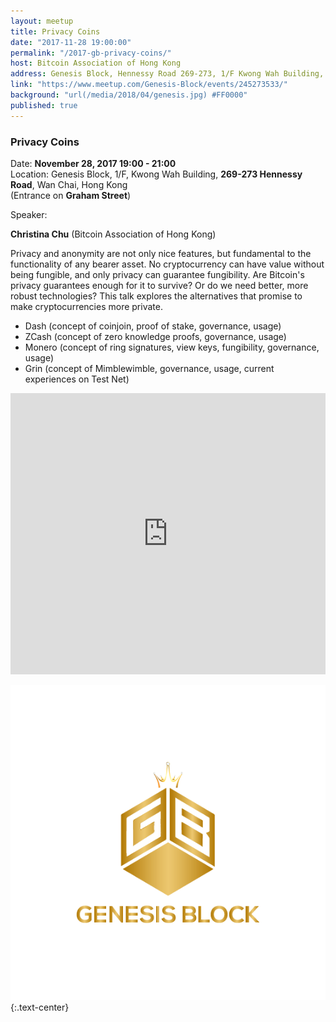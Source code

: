 ```yaml
---
layout: meetup
title: Privacy Coins
date: "2017-11-28 19:00:00"
permalink: "/2017-gb-privacy-coins/"
host: Bitcoin Association of Hong Kong
address: Genesis Block, Hennessy Road 269-273, 1/F Kwong Wah Building, Wan Chai, Hong Kong
link: "https://www.meetup.com/Genesis-Block/events/245273533/"
background: "url(/media/2018/04/genesis.jpg) #FF0000"
published: true
---
```


### Privacy Coins

Date: **November 28, 2017 19:00 - 21:00**     
Location: Genesis Block, 1/F, Kwong Wah Building, **269-273 Hennessy Road**, Wan Chai, Hong Kong     
(Entrance on **Graham Street**)     

Speaker:

**Christina Chu** (Bitcoin Association of Hong Kong)

Privacy and anonymity are not only nice features, but fundamental to the functionality of any bearer asset. No cryptocurrency can have value without being fungible, and only privacy can guarantee fungibility. Are Bitcoin's privacy guarantees enough for it to survive? Or do we need better, more robust technologies? This talk explores the alternatives that promise to make cryptocurrencies more private.

- Dash (concept of coinjoin, proof of stake, governance, usage)
- ZCash (concept of zero knowledge proofs, governance, usage)
- Monero (concept of ring signatures, view keys, fungibility, governance, usage)
- Grin (concept of Mimblewimble, governance, usage, current experiences on Test Net)

<iframe src="https://www.google.com/maps/embed?pb=!1m18!1m12!1m3!1d3691.9932653676724!2d114.1747875511664!3d22.278244949251395!2m3!1f0!2f0!3f0!3m2!1i1024!2i768!4f13.1!3m3!1m2!1s0x3404005a4bfcac6f%3A0x95cca13b19d1a45!2sGenesis+Block!5e0!3m2!1sen!2shk!4v1522848667292" width="100%" height="450" frameborder="0" style="border:0" allowfullscreen></iframe>

[![Genesis Block](/media/2018/04/gb_logo.png)](https://www.genesisblockhk.com/)
{:.text-center}
